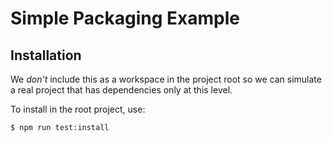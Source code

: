 # Simple Packaging Example

## Installation

We _don't_ include this as a workspace in the project root so we can simulate a real project that has dependencies only at this level.

To install in the root project, use:

```sh
$ npm run test:install
```
